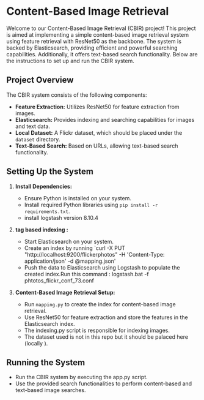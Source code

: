# Content-Based Image Retrieval

Welcome to our Content-Based Image Retrieval (CBIR) project! This project is aimed at implementing a simple content-based image retrieval system using feature retrieval with ResNet50 as the backbone. The system is backed by Elasticsearch, providing efficient and powerful searching capabilities. Additionally, it offers text-based search functionality. Below are the instructions to set up and run the CBIR system.

## Project Overview

The CBIR system consists of the following components:
- **Feature Extraction:** Utilizes ResNet50 for feature extraction from images.
- **Elasticsearch:** Provides indexing and searching capabilities for images and text data.
- **Local Dataset:** A Flickr dataset, which should be placed under the `dataset` directory.
- **Text-Based Search:** Based on URLs, allowing text-based search functionality.

## Setting Up the System

1. **Install Dependencies:**
   - Ensure Python is installed on your system.
   - Install required Python libraries using `pip install -r requirements.txt`.
   - install logstash  version 8.10.4

2. **tag based indexing :**
   - Start Elasticsearch on your system.
   - Create an index by running `curl -X PUT "http://localhost:9200/flickerphotos" -H 'Content-Type: application/json' -d @mapping.json'
   - Push the data to Elasticsearch using Logstash to populate the created index.Run this command : logstash.bat -f phtotos_flickr_conf_73.conf

3. **Content-Based Image Retrieval Setup:**
   - Run `mapping.py` to create the index for content-based image retrieval.
   - Use ResNet50 for feature extraction and store the features in the Elasticsearch index.
   -  The indexing.py script is responsible for indexing images.
   - The dataset used is not  in this repo but it should be palaced here (locally ).

## Running the System
- Run the CBIR system by executing the app.py script.
- Use the provided search functionalities to perform content-based and text-based image searches.




